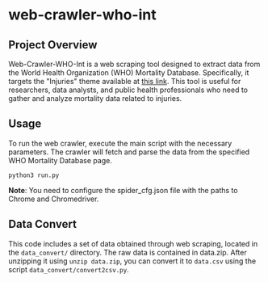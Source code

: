 # web-crawler-who-int
## Project Overview
Web-Crawler-WHO-Int is a web scraping tool designed to extract data from the World Health Organization (WHO) Mortality Database. Specifically, it targets the "Injuries" theme available at [this link](https://platform.who.int/mortality/themes/theme-details/mdb/injuries). This tool is useful for researchers, data analysts, and public health professionals who need to gather and analyze mortality data related to injuries.

## Usage
To run the web crawler, execute the main script with the necessary parameters. The crawler will fetch and parse the data from the specified WHO Mortality Database page.

```shell
python3 run.py
```

**Note**: You need to configure the spider_cfg.json file with the paths to Chrome and Chromedriver.


## Data Convert
This code includes a set of data obtained through web scraping, located in the `data_convert/` directory. The raw data is contained in data.zip. After unzipping it using `unzip data.zip`, you can convert it to `data.csv` using the script `data_convert/convert2csv.py`.